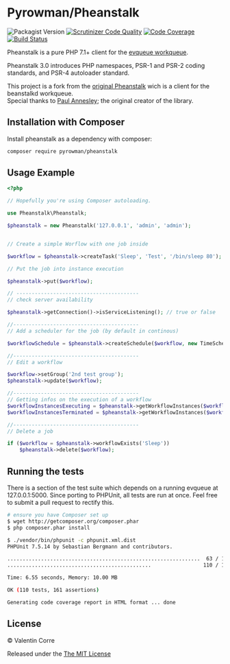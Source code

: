 Pyrowman/Pheanstalk
==========
![Packagist Version](https://img.shields.io/packagist/v/pyrowman/pheanstalk)
[![Scrutinizer Code Quality](https://scrutinizer-ci.com/g/PyRowMan/pheanstalk/badges/quality-score.png?b=master)](https://scrutinizer-ci.com/g/PyRowMan/pheanstalk/?branch=master)
[![Code Coverage](https://scrutinizer-ci.com/g/PyRowMan/pheanstalk/badges/coverage.png?b=master)](https://scrutinizer-ci.com/g/PyRowMan/pheanstalk/?branch=master)
[![Build Status](https://travis-ci.org/PyRowMan/pheanstalk.svg?branch=master)](https://travis-ci.org/PyRowMan/pheanstalk)

Pheanstalk is a pure PHP 7.1+ client for the [evqueue workqueue][1].

Pheanstalk 3.0 introduces PHP namespaces, PSR-1 and PSR-2 coding standards,
and PSR-4 autoloader standard.

This project is a fork from the [original Pheanstalk][3] wich is a client for the beanstalkd workqueue.  
Special thanks to [Paul Annesley][2]; the original creator of the library.

  [1]: https://github.com/coldsource/evqueue-core
  [2]: http://paul.annesley.cc/
  [3]: https://github.com/pheanstalk/pheanstalk

Installation with Composer
-------------

Install pheanstalk as a dependency with composer:

```bash
composer require pyrowman/pheanstalk
```


Usage Example
-------------

```php
<?php

// Hopefully you're using Composer autoloading.

use Pheanstalk\Pheanstalk;

$pheanstalk = new Pheanstalk('127.0.0.1', 'admin', 'admin');


// Create a simple Worflow with one job inside

$workflow = $pheanstalk->createTask('Sleep', 'Test', '/bin/sleep 80');

// Put the job into instance execution

$pheanstalk->put($workflow);

// ----------------------------------------
// check server availability

$pheanstalk->getConnection()->isServiceListening(); // true or false

//-----------------------------------------
// Add a scheduler for the job (by default in continous)

$workflowSchedule = $pheanstalk->createSchedule($workflow, new TimeSchedule());

//-----------------------------------------
// Edit a workflow

$workflow->setGroup('2nd test group');
$pheanstalk->update($workflow);

//-----------------------------------------
// Getting infos on the execution of a workflow
$workflowInstancesExecuting = $pheanstalk->getWorkflowInstances($workflow, GetWorkflowInstancesCommand::FILTER_EXECUTING);
$workflowInstancesTerminated = $pheanstalk->getWorkflowInstances($workflow, GetWorkflowInstancesCommand::FILTER_TERMINATED);

//-----------------------------------------
// Delete a job 

if ($workflow = $pheanstalk->workflowExists('Sleep'))
    $pheanstalk->delete($workflow);

```


Running the tests
-----------------

There is a section of the test suite which depends on a running evqueue
at 127.0.0.1:5000.
Since porting to PHPUnit, all tests are run at once. Feel free to submit
a pull request to rectify this.

```bash
# ensure you have Composer set up
$ wget http://getcomposer.org/composer.phar
$ php composer.phar install

$ ./vendor/bin/phpunit -c phpunit.xml.dist
PHPUnit 7.5.14 by Sebastian Bergmann and contributors.

...............................................................  63 / 110 ( 57%)
...............................................                 110 / 110 (100%)

Time: 6.55 seconds, Memory: 10.00 MB

OK (110 tests, 161 assertions)

Generating code coverage report in HTML format ... done
```

License
-------

© Valentin Corre

Released under the [The MIT License](http://www.opensource.org/licenses/mit-license.php)
